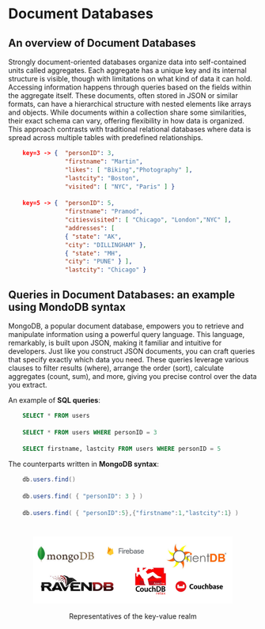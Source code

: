 # Document Databases
## An overview of Document Databases
Strongly document-oriented databases organize data into self-contained units called aggregates. Each aggregate has a unique key and its internal structure is visible, though with limitations on what kind of data it can hold. Accessing information happens through queries based on the fields within the aggregate itself. These documents, often stored in JSON or similar formats, can have a hierarchical structure with nested elements like arrays and objects. While documents within a collection share some similarities, their exact schema can vary, offering flexibility in how data is organized. This approach contrasts with traditional relational databases where data is spread across multiple tables with predefined relationships.

```json
    key=3 -> {  "personID": 3,
                "firstname": "Martin",
                "likes": [ "Biking","Photography" ],
                "lastcity": "Boston",
                "visited": [ "NYC", "Paris" ] }

    key=5 -> {  "personID": 5,
                "firstname": "Pramod",
                "citiesvisited": [ "Chicago", "London","NYC" ],
                "addresses": [
                { "state": "AK",
                "city": "DILLINGHAM" },
                { "state": "MH",
                "city": "PUNE" } ],
                "lastcity": "Chicago" }
```

## Queries in Document Databases: an example using MondoDB syntax
MongoDB, a popular document database, empowers you to retrieve and manipulate information using a powerful query language. This language, remarkably, is built upon JSON, making it familiar and intuitive for developers.  Just like you construct JSON documents, you can craft queries that specify exactly which data you need. These queries leverage various clauses to filter results (where), arrange the order (sort), calculate aggregates (count, sum), and more, giving you precise control over the data you extract.

An example of **SQL queries**:
```sql
    SELECT * FROM users

    SELECT * FROM users WHERE personID = 3

    SELECT firstname, lastcity FROM users WHERE personID = 5
```

The counterparts written in **MongoDB syntax**:
```java
    db.users.find()

    db.users.find( { "personID": 3 } )

    db.users.find( { "personID":5},{"firstname":1,"lastcity":1} )
```
#
<div style="text-align:center">
    <img src="../img/document-db-representatives.PNG" style="width:80%;max-width:600px">
    <p>Representatives of the key-value realm</p>
</div>